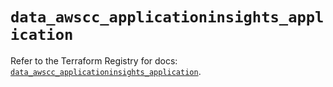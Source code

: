 # `data_awscc_applicationinsights_application`

Refer to the Terraform Registry for docs: [`data_awscc_applicationinsights_application`](https://registry.terraform.io/providers/hashicorp/awscc/0.70.0/docs/data-sources/applicationinsights_application).
